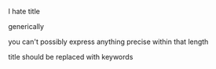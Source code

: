 I hate title

generically

you can't possibly express anything precise within that length

title should be replaced with keywords
